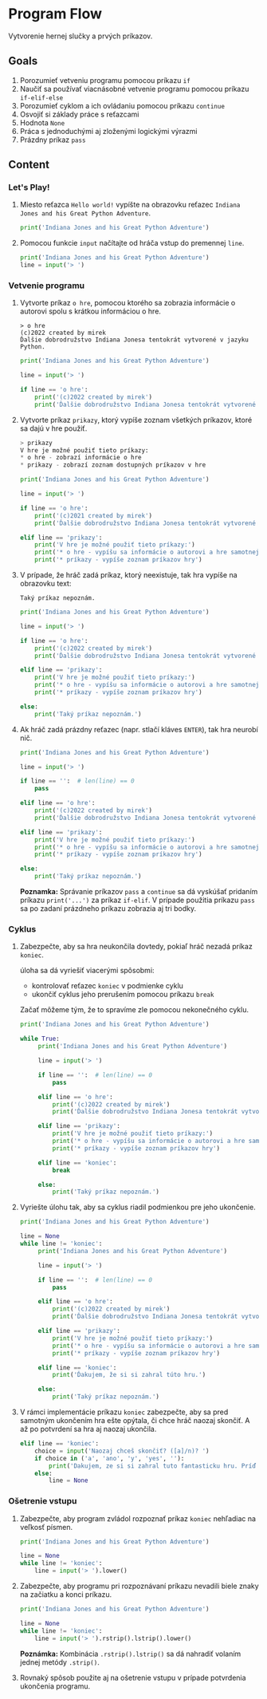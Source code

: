 # Program Flow

Vytvorenie hernej slučky a prvých príkazov.


## Goals

1. Porozumieť vetveniu programu pomocou príkazu `if`
2. Naučiť sa používať viacnásobné vetvenie programu pomocou príkazu `if-elif-else`
3. Porozumieť cyklom a ich ovládaniu pomocou príkazu `continue`
4. Osvojiť si základy práce s reťazcami
5. Hodnota `None`
6. Práca s jednoduchými aj zloženými logickými výrazmi
7. Prázdny príkaz `pass`


## Content

### Let's Play!

1. Miesto reťazca `Hello world!` vypíšte na obrazovku reťazec `Indiana Jones and his Great Python Adventure`.

    ```python
    print('Indiana Jones and his Great Python Adventure')
    ```

2. Pomocou funkcie `input` načítajte od hráča vstup do premennej `line`.

   ```python
   print('Indiana Jones and his Great Python Adventure')
   line = input('> ')
   ```


### Vetvenie programu

1. Vytvorte príkaz `o hre`, pomocou ktorého sa zobrazia informácie o autorovi spolu s krátkou informáciou o hre.

    ```
    > o hre
    (c)2022 created by mirek
    Ďalšie dobrodružstvo Indiana Jonesa tentokrát vytvorené v jazyku Python.
    ```

    ```python
    print('Indiana Jones and his Great Python Adventure')

    line = input('> ')

    if line == 'o hre':
        print('(c)2022 created by mirek')
        print('Ďalšie dobrodružstvo Indiana Jonesa tentokrát vytvorené v jazyku Python.')
    ```

2. Vytvorte príkaz `prikazy`, ktorý vypíše zoznam všetkých príkazov, ktoré sa dajú v hre použiť.

    ```python
    > prikazy
    V hre je možné použiť tieto príkazy:
    * o hre - zobrazí informácie o hre
    * prikazy - zobrazí zoznam dostupných príkazov v hre
    ```

    ```python
    print('Indiana Jones and his Great Python Adventure')

    line = input('> ')

    if line == 'o hre':
        print('(c)2021 created by mirek')
        print('Ďalšie dobrodružstvo Indiana Jonesa tentokrát vytvorené v jazyku Python.')

    elif line == 'prikazy':
        print('V hre je možné použiť tieto príkazy:')
        print('* o hre - vypíšu sa informácie o autorovi a hre samotnej')
        print('* príkazy - vypíše zoznam príkazov hry')
    ```

3. V prípade, že hráč zadá príkaz, ktorý neexistuje, tak hra vypíše na obrazovku text:

    ```
    Taký príkaz nepoznám.
    ```

    ```python
    print('Indiana Jones and his Great Python Adventure')

    line = input('> ')

    if line == 'o hre':
        print('(c)2022 created by mirek')
        print('Ďalšie dobrodružstvo Indiana Jonesa tentokrát vytvorené v jazyku Python.')

    elif line == 'prikazy':
        print('V hre je možné použiť tieto príkazy:')
        print('* o hre - vypíšu sa informácie o autorovi a hre samotnej')
        print('* príkazy - vypíše zoznam príkazov hry')

    else:
        print('Taký príkaz nepoznám.')
   ```

4. Ak hráč zadá prázdny reťazec (napr. stlačí kláves `ENTER`), tak hra neurobí nič.

    ```python
    print('Indiana Jones and his Great Python Adventure')

    line = input('> ')

    if line == '':  # len(line) == 0
        pass

    elif line == 'o hre':
        print('(c)2022 created by mirek')
        print('Ďalšie dobrodružstvo Indiana Jonesa tentokrát vytvorené v jazyku Python.')

    elif line == 'prikazy':
        print('V hre je možné použiť tieto príkazy:')
        print('* o hre - vypíšu sa informácie o autorovi a hre samotnej')
        print('* príkazy - vypíše zoznam príkazov hry')

    else:
        print('Taký príkaz nepoznám.')
    ```

    **Poznamka:** Správanie príkazov `pass` a `continue` sa dá vyskúšať pridaním príkazu `print('...')` za príkaz `if-elif`. V prípade použitia príkazu `pass` sa po zadaní prázdneho príkazu zobrazia aj tri bodky.


### Cyklus

1. Zabezpečte, aby sa hra neukončila dovtedy, pokiaľ hráč nezadá príkaz `koniec`.

   úloha sa dá vyriešiť viacerými spôsobmi:

   * kontrolovať reťazec `koniec` v podmienke cyklu
   * ukončiť cyklus jeho prerušením pomocou príkazu `break`

   Začať môžeme tým, že to spravíme zle pomocou nekonečného cyklu.

   ```python
   print('Indiana Jones and his Great Python Adventure')

   while True:
        print('Indiana Jones and his Great Python Adventure')

        line = input('> ')

        if line == '':  # len(line) == 0
            pass

        elif line == 'o hre':
            print('(c)2022 created by mirek')
            print('Ďalšie dobrodružstvo Indiana Jonesa tentokrát vytvorené v jazyku Python.')

        elif line == 'prikazy':
            print('V hre je možné použiť tieto príkazy:')
            print('* o hre - vypíšu sa informácie o autorovi a hre samotnej')
            print('* príkazy - vypíše zoznam príkazov hry')

        elif line == 'koniec':
            break

        else:
            print('Taký príkaz nepoznám.')
   ```

2. Vyriešte úlohu tak, aby sa cyklus riadil podmienkou pre jeho ukončenie.

   ```python
   print('Indiana Jones and his Great Python Adventure')

   line = None
   while line != 'koniec':
        print('Indiana Jones and his Great Python Adventure')

        line = input('> ')

        if line == '':  # len(line) == 0
            pass

        elif line == 'o hre':
            print('(c)2022 created by mirek')
            print('Ďalšie dobrodružstvo Indiana Jonesa tentokrát vytvorené v jazyku Python.')

        elif line == 'prikazy':
            print('V hre je možné použiť tieto príkazy:')
            print('* o hre - vypíšu sa informácie o autorovi a hre samotnej')
            print('* príkazy - vypíše zoznam príkazov hry')

        elif line == 'koniec':
            print('Ďakujem, že si si zahral túto hru.')

        else:
            print('Taký príkaz nepoznám.')
   ```

3. V rámci implementácie príkazu `koniec` zabezpečte, aby sa pred samotným ukončením hra ešte opýtala, či chce hráč naozaj skončiť. A až po potvrdení sa hra aj naozaj ukončila.

    ```python
    elif line == 'koniec':
        choice = input('Naozaj chceš skončiť? ([a]/n)? ')
        if choice in ('a', 'ano', 'y', 'yes', ''):
            print('Dakujem, ze si si zahral tuto fantasticku hru. Príď aj nabudúce.')
        else:
            line = None
    ```


### Ošetrenie vstupu

1. Zabezpečte, aby program zvládol rozpoznať príkaz `koniec` nehľadiac na veľkosť písmen.

    ```python
    print('Indiana Jones and his Great Python Adventure')

    line = None
    while line != 'koniec':
        line = input('> ').lower()
    ```

2. Zabezpečte, aby programu pri rozpoznávaní príkazu nevadili biele znaky na začiatku a konci príkazu.

    ```python
    print('Indiana Jones and his Great Python Adventure')

    line = None
    while line != 'koniec':
        line = input('> ').rstrip().lstrip().lower()
    ```

   **Poznámka:** Kombinácia `.rstrip().lstrip()` sa dá nahradiť volaním jednej metódy `.strip()`.

3. Rovnaký spôsob použite aj na ošetrenie vstupu v prípade potvrdenia ukončenia programu.
